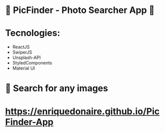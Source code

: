 #  📸 PicFinder - Photo Searcher App 🔎

# Tecnologies: 

- ReactJS <br/>
- SwiperJS <br/>
- Unsplash-API <br/>
- StyledComponents <br/>
- Material UI <br/>

# 🔎 Search for any images 

# https://enriquedonaire.github.io/PicFinder-App 

